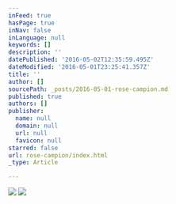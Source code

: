 ```yaml
---
inFeed: true
hasPage: true
inNav: false
inLanguage: null
keywords: []
description: ''
datePublished: '2016-05-02T12:35:59.495Z'
dateModified: '2016-05-01T23:25:41.357Z'
title: ''
author: []
sourcePath: _posts/2016-05-01-rose-campion.md
published: true
authors: []
publisher:
  name: null
  domain: null
  url: null
  favicon: null
starred: false
url: rose-campion/index.html
_type: Article

---
```

![](https://the-grid-user-content.s3-us-west-2.amazonaws.com/37f7599a-1e6e-40ff-b1f0-710cb76ded65.jpg)
![](https://the-grid-user-content.s3-us-west-2.amazonaws.com/05058690-4d38-437a-988f-220137ac8004.jpg)
